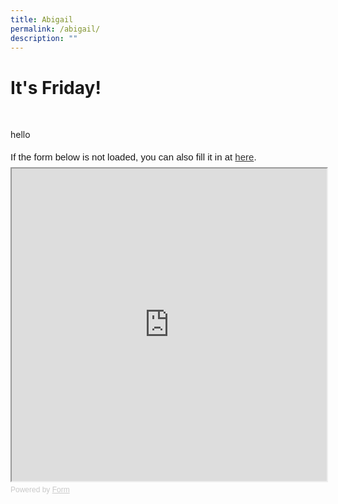 ```yaml
---
title: Abigail
permalink: /abigail/
description: ""
---
```

<h1> It's Friday! </h1>
<br>
<p>hello</p>
<div style="font-family: Sans-Serif; font-size: 15px; color: #000; opacity: 0.9; padding-top: 5px; padding-bottom: 8px;"> If the form below is not loaded, you can also fill it in at <a href="https://form.gov.sg/5f0d0ea3c26b3700116b1168">here</a>. </div> <!-- Change the width and height values to suit you best --> <iframe style="width: 100%; height: 500px" src="https://form.gov.sg/5f0d0ea3c26b3700116b1168" id="iframe"></iframe> <div style="font-family: Sans-Serif; font-size: 12px; color: #999; opacity: 0.5; padding-top: 5px;"> Powered by <a style="color: #999" href="https://form.gov.sg">Form</a> </div>